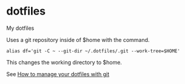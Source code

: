 # dotfiles
My dotfiles

Uses a git repository inside of $home with the command.
```
alias df='git -C ~ --git-dir ~/.dotfiles/.git --work-tree=$HOME'
```

This changes the working directory to $home.

See [How to manage your dotfiles with git](https://medium.hackinrio.com/how-to-manage-your-dotfiles-with-git-f7aeed8adf8b)
